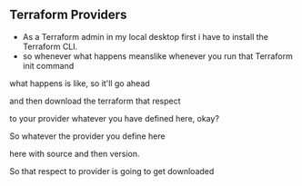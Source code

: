 ## Terraform Providers 
- As a Terraform admin in my local desktop first i have to install the Terraform CLI.
- so whenever what happens meanslike whenever you run that Terraform init command

what happens is like, so it'll go ahead

and then download the terraform that respect

to your provider whatever you have defined here, okay?

So whatever the provider you define here

here with source and then version.

So that respect to provider is going to get downloaded